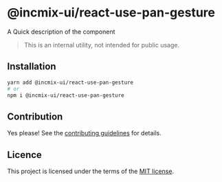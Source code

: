 # @incmix-ui/react-use-pan-gesture

A Quick description of the component

> This is an internal utility, not intended for public usage.

## Installation

```sh
yarn add @incmix-ui/react-use-pan-gesture
# or
npm i @incmix-ui/react-use-pan-gesture
```

## Contribution

Yes please! See the
[contributing guidelines](https://github.com/chakra-ui/chakra-ui/blob/master/CONTRIBUTING.md)
for details.

## Licence

This project is licensed under the terms of the
[MIT license](https://github.com/chakra-ui/chakra-ui/blob/master/LICENSE).
